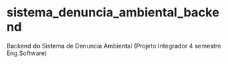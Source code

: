 # sistema_denuncia_ambiental_backend

Backend do Sistema de Denuncia Ambiental (Projeto Integrador 4 semestre Eng.Software)
